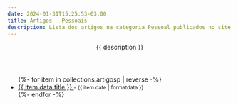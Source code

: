 ```yaml
---
date: 2024-01-31T15:25:53-03:00
title: Artigos - Pessoais
description: Lista dos artigos na categoria Pessoal publicados no site
---
```


<header class="h-feed hfeed">
<p class="p-summary site-description">{{ description }}</p>
</header>
<ul class='list'>
{%- for item in collections.artigosp | reverse -%}
  <li class="h-entry hentry list-item">
    <a href="{{ item.url }}" class="u-url" rel="bookmark" >
      <span  class="p-name entry-title" >{{ item.data.title }}</span>
    </a>
    <small>
      <span>
      <!-- {% for key in item.data.keys %}<span rel="category tag" class="p-category">&nbsp;-&nbsp;{{ key }}</span> {% endfor %} -->
       - <time  class="dt-published published" datetime="{{ page.date }}">{{ item.date | formatdata }}</time></span>
      </small>
  </li>
{%- endfor -%}
</ul>
